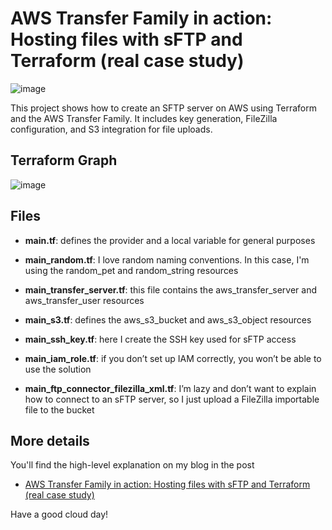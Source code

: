 # AWS Transfer Family in action: Hosting files with sFTP and Terraform (real case study)

![image](https://github.com/user-attachments/assets/cf301e12-f2f6-4fff-8dd9-0bb7ed4010fd)

This project shows how to create an SFTP server on AWS using Terraform and the AWS Transfer Family. It includes key generation, FileZilla configuration, and S3 integration for file uploads.

## Terraform Graph

![image](https://github.com/user-attachments/assets/4657a5c9-f1a7-408d-8444-595c6dfee385)

## Files

- **main.tf**: defines the provider and a local variable for general purposes

- **main_random.tf**: I love random naming conventions. In this case, I'm using the random_pet and random_string resources

- **main_transfer_server.tf**: this file contains the aws_transfer_server and aws_transfer_user resources

- **main_s3.tf**: defines the aws_s3_bucket and aws_s3_object resources

- **main_ssh_key.tf**: here I create the SSH key used for sFTP access

- **main_iam_role.tf**: if you don’t set up IAM correctly, you won’t be able to use the solution

- **main_ftp_connector_filezilla_xml.tf**: I’m lazy and don’t want to explain how to connect to an sFTP server, so I just upload a FileZilla importable file to the bucket


## More details

You'll find the high-level explanation on my blog in the post 

- [AWS Transfer Family in action: Hosting files with sFTP and Terraform (real case study)](https://blog.devandreacarratta.it/en/aws-transfer-family-terraform/?utm_source=github&utm_medium=cloud-development&utm_campaign=terraform&utm_content=en/aws-transfer-family-terraform)

Have a good cloud day!
